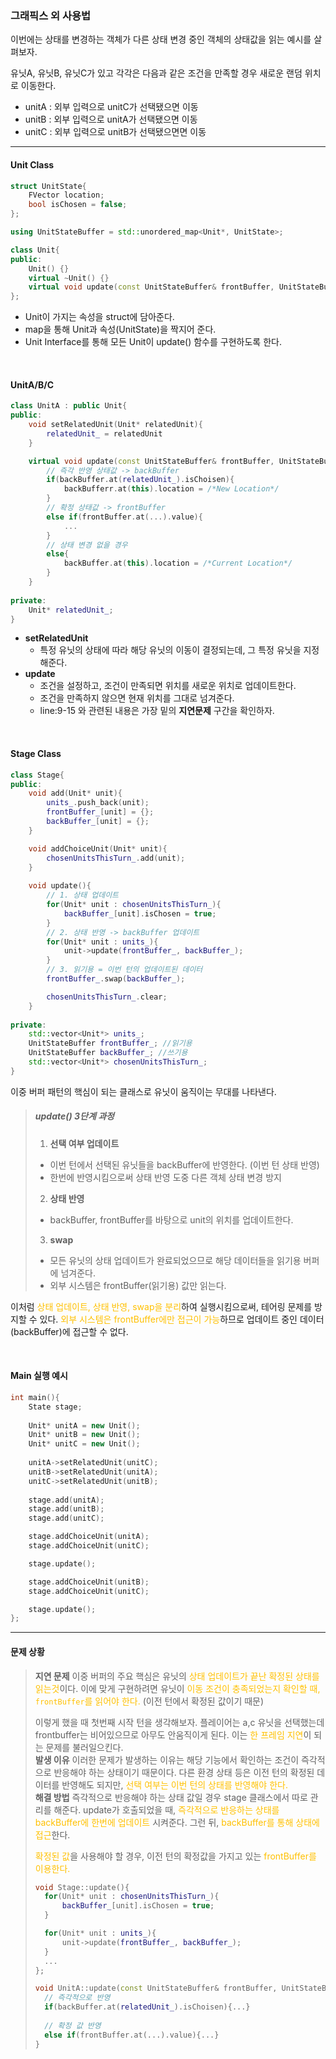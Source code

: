 ### 그래픽스 외 사용법
이번에는 상태를 변경하는 객체가 다른 상태 변경 중인 객체의 상태값을 읽는 예시를 살펴보자. 

유닛A, 유닛B, 유닛C가 있고 각각은 다음과 같은 조건을 만족할 경우 새로운 랜덤 위치로 이동한다.
- unitA : 외부 입력으로 unitC가 선택됐으면 이동
- unitB : 외부 입력으로 unitA가 선택됐으면 이동
- unitC : 외부 입력으로 unitB가 선택됐으면면 이동

---

#### Unit Class
```cpp title:Unit
struct UnitState{
	FVector location;
	bool isChosen = false;
};

using UnitStateBuffer = std::unordered_map<Unit*, UnitState>;

class Unit{ 
public:
	Unit() {}
	virtual ~Unit() {}
	virtual void update(const UnitStateBuffer& frontBuffer, UnitStateBuffer& backBuffer) = 0;
};
```
- Unit이 가지는 속성을 struct에 담아준다.
- map을 통해 Unit과 속성(UnitState)을 짝지어 준다.
- Unit Interface를 통해 모든 Unit이 update() 함수를 구현하도록 한다.

<br>

#### UnitA/B/C
```cpp title:UnitA hl:9,13
class UnitA : public Unit{
public:      
	void setRelatedUnit(Unit* relatedUnit){
		relatedUnit_ = relatedUnit
	}

	virtual void update(const UnitStateBuffer& frontBuffer, UnitStateBuffer& backBuffer){
		// 즉각 반영 상태값 -> backBuffer
		if(backBuffer.at(relatedUnit_).isChoisen){
			backBufferr.at(this).location = /*New Location*/
		} 
		// 확정 상태값 -> frontBuffer
		else if(frontBuffer.at(...).value){
			...
		}
		// 상태 변경 없을 경우
		else{
			backBuffer.at(this).location = /*Current Location*/
		}
	}
	
private:
	Unit* relatedUnit_;
}
```
- **setRelatedUnit**
	- 특정 유닛의 상태에 따라 해당 유닛의 이동이 결정되는데, 그 특정 유닛을 지정해준다.
- **update**
	- 조건을 설정하고, 조건이 만족되면 위치를 새로운 위치로 업데이트한다.
	- 조건을 만족하지 않으면 현재 위치를 그대로 넘겨준다.
	- line:9-15 와 관련된 내용은 가장 밑의 **지연문제** 구간을 확인하자.

<br>

#### Stage Class
```cpp title:Stage hl:13
class Stage{     
public: 
	void add(Unit* unit){
		units_.push_back(unit);
		frontBuffer_[unit] = {};
		backBuffer_[unit] = {};
	}

	void addChoiceUnit(Unit* unit){
		chosenUnitsThisTurn_.add(unit);
	}
	
	void update(){
		// 1. 상태 업데이트
		for(Unit* unit : chosenUnitsThisTurn_){
			backBuffer_[unit].isChosen = true;
		}
		// 2. 상태 반영 -> backBuffer 업데이트
		for(Unit* unit : units_){
			unit->update(frontBuffer_, backBuffer_);
		}
		// 3. 읽기용 = 이번 턴의 업데이트된 데이터
		frontBuffer_.swap(backBuffer_);

		chosenUnitsThisTurn_.clear;
	}
	
private:
	std::vector<Unit*> units_;
	UnitStateBuffer frontBuffer_; //읽기용
	UnitStateBuffer backBuffer_; //쓰기용
	std::vector<Unit*> chosenUnitsThisTurn_;
}
```
이중 버퍼 패턴의 핵심이 되는 클래스로 유닛이 움직이는 무대를 나타낸다.

>##### update() 3단계 과정
>1. **선택 여부 업데이트**
>	- 이번 턴에서 선택된 유닛들을 backBuffer에 반영한다. (이번 턴 상태 반영)
>	- 한번에 반영시킴으로써 상태 반영 도중 다른 객체 상태 변경 방지
>2. **상태 반영**
>	- backBuffer, frontBuffer를 바탕으로 unit의 위치를 업데이트한다.
>3. **swap**
>	- 모든 유닛의 상태 업데이트가 완료되었으므로 해당 데이터들을 읽기용 버퍼에 넘겨준다. 
>	- 외부 시스템은 frontBuffer(읽기용) 값만 읽는다.

이처럼 <span style="color:rgb(255, 192, 0)">상태 업데이트, 상태 반영, swap을 분리</span>하여 실행시킴으로써, 테어링 문제를 방지할 수 있다.
<span style="color:rgb(255, 192, 0)">외부 시스템은 frontBuffer에만 접근이 가능</span>하므로 업데이트 중인 데이터(backBuffer)에 접근할 수 없다. 

<br>

#### Main 실행 예시
```cpp
int main(){
	State stage;
	
	Unit* unitA = new Unit();
	Unit* unitB = new Unit();
	Unit* unitC = new Unit();
	
	unitA->setRelatedUnit(unitC);
	unitB->setRelatedUnit(unitA);
	unitC->setRelatedUnit(unitB);
	
	stage.add(unitA);
	stage.add(unitB);
	stage.add(unitC);

	stage.addChoiceUnit(unitA);
	stage.addChoiceUnit(unitC);

	stage.update();

	stage.addChoiceUnit(unitB);
	stage.addChoiceUnit(unitC);

	stage.update();
};
```

---

#### 문제 상황
>**지연 문제**
> 이중 버퍼의 주요 핵심은 유닛의 <span style="color:rgb(255, 192, 0)">상태 업데이트가 끝난 확정된 상태를 읽는것</span>이다.
> 이에 맞게 구현하려면 유닛이 <span style="color:rgb(255, 192, 0)">이동 조건이 충족되었는지 확인할 때, `frontBuffer`를 읽어야 한다.</span> (이전 턴에서 확정된 값이기 때문)
> 
> 이렇게 했을 때 첫번째 시작 턴을 생각해보자. 
> 플레이어는 a,c 유닛을 선택했는데 frontbuffer는 비어있으므로 아무도 안움직이게 된다.
> 이는 <span style="color:rgb(255, 192, 0)">한 프레임 지연</span>이 되는 문제를 불러일으킨다.
> <br>
>**발생 이유**
> 이러한 문제가 발생하는 이유는 해당 기능에서 확인하는 조건이  즉각적으로 반응해야 하는 상태이기 때문이다. 
> 다른 환경 상태 등은 이전 턴의 확정된 데이터를 반영해도 되지만, <span style="color:rgb(255, 192, 0)">선택 여부는 이번 턴의 상태를 반영해야 한다.</span>
> <br>
> **해결 방법**
> 즉각적으로 반응해야 하는 상태 값일 경우 stage 클래스에서 따로 관리를 해준다.
> update가 호출되었을 때, <span style="color:rgb(255, 192, 0)">즉각적으로 반응하는 상태를 backBuffer에 한번에 업데이트</span> 시켜준다. 그런 뒤, <span style="color:rgb(255, 192, 0)">backBuffer를 통해 상태에 접근</span>한다.
>
> <span style="color:rgb(255, 192, 0)">확정된 값</span>을 사용해야 할 경우, 이전 턴의 확정값을 가지고 있는 <span style="color:rgb(255, 192, 0)">frontBuffer를 이용한다. </span>
> ```cpp
> void Stage::update(){
>	for(Unit* unit : chosenUnitsThisTurn_){
>		backBuffer_[unit].isChosen = true;
>	}
>
>	for(Unit* unit : units_){
>		unit->update(frontBuffer_, backBuffer_);
>	}
>	...
>};
>
>void UnitA::update(const UnitStateBuffer& frontBuffer, UnitStateBuffer& backBuffer){
>	// 즉각적으로 반영
>	if(backBuffer.at(relatedUnit_).isChoisen){...}
>	
>	// 확정 값 반영
>	else if(frontBuffer.at(...).value){...}
>}
> ```

